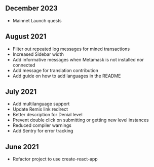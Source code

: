 ## December 2023
- Mainnet Launch quests

## August 2021
- Filter out repeated log messages for mined transactions
- Increased Sidebar width
- Add informative messages when Metamask is not installed nor connected
- Add message for translation contribution
- Add guide on how to add languages in the README

## July 2021
- Add multilanguage support
- Update Remix link redirect
- Better description for Denial level
- Prevent double click on submitting or getting new level instances
- Reduced compiler warnings
- Add Sentry for error tracking

## June 2021
- Refactor project to use create-react-app
